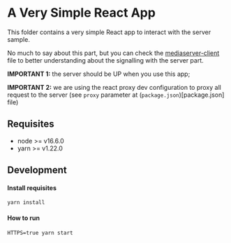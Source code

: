 # A Very Simple React App

This folder contains a very simple React app to interact with the server sample.

No much to say about this part, but you can check the [mediaserver-client](src/lib/mediaserver-client.ts) file to better understanding about the signalling with the server part.

**IMPORTANT 1:** the server should be UP when you use this app;

**IMPORTANT 2:** we are using the react proxy dev configuration to proxy all request to the server (see `proxy` parameter at (`package.json`)[package.json] file)
## Requisites

* node >= v16.6.0
* yarn >= v1.22.0

## Development

#### Install requisites

```shell
yarn install
```

#### How to run

```shell
HTTPS=true yarn start
```

